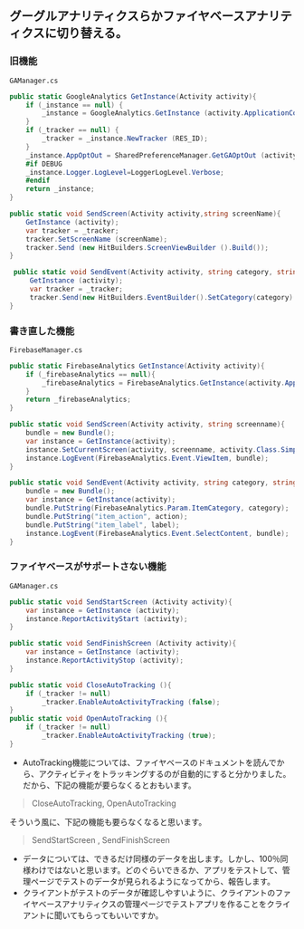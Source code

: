 ## グーグルアナリティクスらかファイヤベースアナリティクスに切り替える。

### 旧機能
	GAManager.cs
```C#:GAManager.cs
public static GoogleAnalytics GetInstance(Activity activity){
	if (_instance == null) {
		_instance = GoogleAnalytics.GetInstance (activity.ApplicationContext);
	}
	if (_tracker == null) {
		_tracker = _instance.NewTracker (RES_ID);
	}
	_instance.AppOptOut = SharedPreferenceManager.GetGAOptOut (activity);
	#if DEBUG
	_instance.Logger.LogLevel=LoggerLogLevel.Verbose;
	#endif
	return _instance;
}

public static void SendScreen(Activity activity,string screenName){
	GetInstance (activity);
	var tracker = _tracker;
	tracker.SetScreenName (screenName);
	tracker.Send (new HitBuilders.ScreenViewBuilder ().Build());
}

 public static void SendEvent(Activity activity, string category, string action, string label){
	 GetInstance (activity);
	 var tracker = _tracker;
	 tracker.Send(new HitBuilders.EventBuilder().SetCategory(category).SetAction(action).SetLabel(label).Build());
}
```
### 書き直した機能
	FirebaseManager.cs
```C#:FirebaseManager.cs
public static FirebaseAnalytics GetInstance(Activity activity){
	if (_firebaseAnalytics == null){
		_firebaseAnalytics = FirebaseAnalytics.GetInstance(activity.ApplicationContext);
	}
	return _firebaseAnalytics;
}

public static void SendScreen(Activity activity, string screenname){
	bundle = new Bundle();
	var instance = GetInstance(activity);
	instance.SetCurrentScreen(activity, screenname, activity.Class.SimpleName);
	instance.LogEvent(FirebaseAnalytics.Event.ViewItem, bundle);
}

public static void SendEvent(Activity activity, string category, string action, string label){
	bundle = new Bundle();
	var instance = GetInstance(activity);
	bundle.PutString(FirebaseAnalytics.Param.ItemCategory, category);
	bundle.PutString("item_action", action);
	bundle.PutString("item_label", label);
	instance.LogEvent(FirebaseAnalytics.Event.SelectContent, bundle);
}
```
### ファイヤベースがサポートさない機能
	GAManager.cs
```C#:GAManager.cs
public static void SendStartScreen (Activity activity){
	var instance = GetInstance (activity);
	instance.ReportActivityStart (activity);
}

public static void SendFinishScreen (Activity activity){
	var instance = GetInstance (activity);
	instance.ReportActivityStop (activity);
}

public static void CloseAutoTracking (){
	if (_tracker != null)
		_tracker.EnableAutoActivityTracking (false);
}
public static void OpenAutoTracking (){
	if (_tracker != null)
		_tracker.EnableAutoActivityTracking (true);
}
```
* AutoTracking機能については、ファイヤベースのドキュメントを読んでから、アクティビティをトラッキングするのが自動的にすると分かりました。だから、下記の機能が要らなくるとおもいます。
> CloseAutoTracking, OpenAutoTracking

 
そういう風に、下記の機能も要らなくなると思います。
> SendStartScreen , SendFinishScreen 

* データについては、できるだけ同様のデータを出します。しかし、100％同様わけではないと思います。どのぐらいできるか、アプリをテストして、管理ページでテストのデータが見られるようになってから、報告します。
* クライアントがテストのデータが確認しやすいように、クライアントのファイヤベースアナリティクスの管理ページでテストアプリを作ることをクライアントに聞いてもらってもいいですか。
